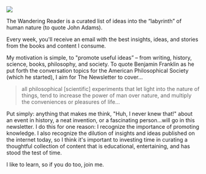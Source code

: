 <img className="w-full" src="https://res.cloudinary.com/dde1q4ekv/image/upload/v1677422401/41dff408ec203f444b0140923834ab3d_fjf6iz.jpg" />

The Wandering Reader is a curated list of ideas into the “labyrinth” of human nature (to quote John Adams).

Every week, you'll receive an email with the best insights, ideas, and stories from the books and content I consume.

My motivation is simple, to "promote useful ideas” – from writing, history, science, books, philosophy, and society. To quote Benjamin Franklin as he put forth the conversation topics for the American Philosophical Society (which he started), I aim for The Newsletter to cover…

>  all philosophical [scientific] experiments that let light into the nature of things, tend to increase the power of man over nature, and multiply the conveniences or pleasures of life…

Put simply: anything that makes me think, "Huh, I never knew that!" about an event in history, a neat invention, or a fascinating person...will go in this newsletter. I do this for one reason: I recognize the importance of promoting knowledge. I also recognize the dilution of insights and ideas published on the internet today, so I think it's important to investing time in curating a thoughtful collection of content that is educational, entertaining, and has stood the test of time.

I like to learn, so if you do too, join me.
